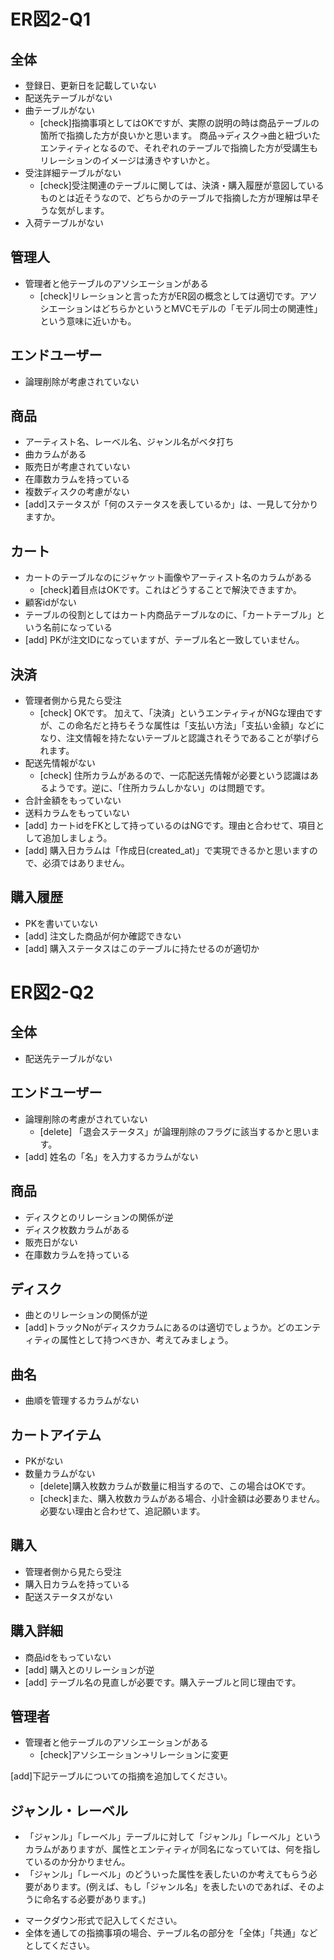 # ER図2-Q1

## 全体
- 登録日、更新日を記載していない
- 配送先テーブルがない
- 曲テーブルがない
  - [check]指摘事項としてはOKですが、実際の説明の時は商品テーブルの箇所で指摘した方が良いかと思います。
    商品→ディスク→曲と紐づいたエンティティとなるので、それぞれのテーブルで指摘した方が受講生もリレーションのイメージは湧きやすいかと。
- 受注詳細テーブルがない
  - [check]受注関連のテーブルに関しては、決済・購入履歴が意図しているものとは近そうなので、どちらかのテーブルで指摘した方が理解は早そうな気がします。
- 入荷テーブルがない

## 管理人
- 管理者と他テーブルのアソシエーションがある
  - [check]リレーションと言った方がER図の概念としては適切です。アソシエーションはどちらかというとMVCモデルの「モデル同士の関連性」という意味に近いかも。

## エンドユーザー
- 論理削除が考慮されていない

## 商品
- アーティスト名、レーベル名、ジャンル名がベタ打ち
- 曲カラムがある
- 販売日が考慮されていない
- 在庫数カラムを持っている
- 複数ディスクの考慮がない
- [add]ステータスが「何のステータスを表しているか」は、一見して分かりますか。

## カート
- カートのテーブルなのにジャケット画像やアーティスト名のカラムがある
  - [check]着目点はOKです。これはどうすることで解決できますか。
- 顧客idがない
- テーブルの役割としてはカート内商品テーブルなのに、「カートテーブル」という名前になっている
- [add] PKが注文IDになっていますが、テーブル名と一致していません。

## 決済
- 管理者側から見たら受注
  - [check] OKです。
    加えて、「決済」というエンティティがNGな理由ですが、この命名だと持ちそうな属性は「支払い方法」「支払い金額」などになり、注文情報を持たないテーブルと認識されそうであることが挙げられます。
- 配送先情報がない
  - [check] 住所カラムがあるので、一応配送先情報が必要という認識はあるようです。逆に、「住所カラムしかない」のは問題です。
- 合計金額をもっていない
- 送料カラムをもっていない
- [add] カートidをFKとして持っているのはNGです。理由と合わせて、項目として追加しましょう。
- [add] 購入日カラムは「作成日(created_at)」で実現できるかと思いますので、必須ではありません。

## 購入履歴
- PKを書いていない
- [add] 注文した商品が何か確認できない
- [add] 購入ステータスはこのテーブルに持たせるのが適切か



# ER図2-Q2
## 全体
- 配送先テーブルがない

## エンドユーザー
- 論理削除の考慮がされていない
  - [delete] 「退会ステータス」が論理削除のフラグに該当するかと思います。
- [add] 姓名の「名」を入力するカラムがない

## 商品
- ディスクとのリレーションの関係が逆
- ディスク枚数カラムがある
- 販売日がない
- 在庫数カラムを持っている

## ディスク
- 曲とのリレーションの関係が逆
- [add]トラックNoがディスクカラムにあるのは適切でしょうか。どのエンティティの属性として持つべきか、考えてみましょう。

## 曲名
- 曲順を管理するカラムがない

## カートアイテム
- PKがない
- 数量カラムがない
  - [delete]購入枚数カラムが数量に相当するので、この場合はOKです。
  - [check]また、購入枚数カラムがある場合、小計金額は必要ありません。必要ない理由と合わせて、追記願います。

## 購入
- 管理者側から見たら受注
- 購入日カラムを持っている
- 配送ステータスがない

## 購入詳細
- 商品idをもっていない
- [add] 購入とのリレーションが逆
- [add] テーブル名の見直しが必要です。購入テーブルと同じ理由です。

## 管理者
- 管理者と他テーブルのアソシエーションがある
  - [check]アソシエーション→リレーションに変更
  
[add]下記テーブルについての指摘を追加してください。
## ジャンル・レーベル
- 「ジャンル」「レーベル」テーブルに対して「ジャンル」「レーベル」というカラムがありますが、属性とエンティティが同名になっていては、何を指しているのか分かりません。
- 「ジャンル」「レーベル」のどういった属性を表したいのか考えてもらう必要があります。(例えば、もし「ジャンル名」を表したいのであれば、そのように命名する必要があります。)


* マークダウン形式で記入してください。
* 全体を通しての指摘事項の場合、テーブル名の部分を「全体」「共通」などとしてください。
